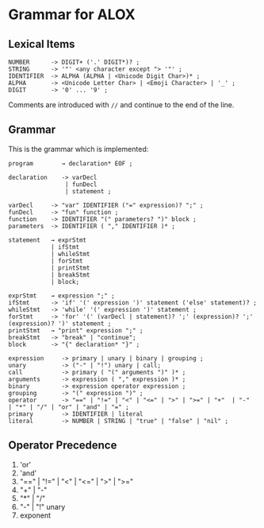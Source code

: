 # Grammar for ALOX

## Lexical Items

```EBNF
NUMBER      -> DIGIT+ ('.' DIGIT*)? ;
STRING      -> '"' <any character except "> '"' ;
IDENTIFIER  -> ALPHA (ALPHA | <Unicode Digit Char>)* ;
ALPHA       -> <Unicode Letter Char> | <Emoji Character> | '_' ;
DIGIT       -> '0' ... '9' ;
```

Comments are introduced with `//` and continue to the end of the line.

## Grammar

This is the grammar which is implemented:

```EBNF
program        → declaration* EOF ;

declaration    -> varDecl
                | funDecl
                | statement ;

varDecl     -> "var" IDENTIFIER ("=" expression)? ";" ;
funDecl     -> "fun" function ;
function    -> IDENTIFIER "(" parameters? ")" block ;
parameters  -> IDENTIFIER ( "," IDENTIFIER )* ;

statement   → exprStmt
            | ifStmt 
            | whileStmt
            | forStmt
            | printStmt 
            | breakStmt
            | block;

exprStmt    → expression ";" ;
ifStmt      -> 'if' '(' expression ')' statement ('else' statement)? ;
whileStmt   -> 'while' '(' expression ')' statement ;
forStmt     -> 'for' '(' (varDecl | statement)? ';' (expression)? ';' (expression)? ')' statement ;
printStmt   → "print" expression ";" ;
breakStmt   -> "break" | "continue";
block       -> "{" declaration* "}" ;

expression     -> primary | unary | binary | grouping ;
unary          -> ("-" | "!") unary | call;
call           -> primary ( "(" arguments ")" )* ;
arguments      -> expression ( "," expression )* ;
binary         -> expression operator expression ;
grouping       -> "(" expression ")" ;
operator       -> "==" | "!=" | "<" | "<=" | ">" | ">=" | "+"  | "-"  | "*" | "/" | "or" | "and" | "=" ;
primary        -> IDENTIFIER | literal
literal        -> NUMBER | STRING | "true" | "false" | "nil" ;
```

## Operator Precedence

1. 'or'
2. 'and'
3. "==" | "!=" | "<" | "<=" | ">" | ">="
4. "+" | "-"
5. "*" | "/"
6. "-" | "!" unary
7. exponent
